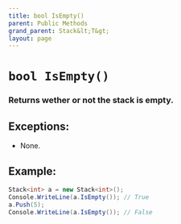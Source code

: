 ```yaml
---
title: bool IsEmpty()
parent: Public Methods
grand_parent: Stack&lt;T&gt;
layout: page
---
```


# `bool IsEmpty()`

### Returns wether or not the stack is empty.

## Exceptions:
- None.

## Example:

```cs
Stack<int> a = new Stack<int>();
Console.WriteLine(a.IsEmpty()); // True
a.Push(5);
Console.WriteLine(a.IsEmpty()); // False
```